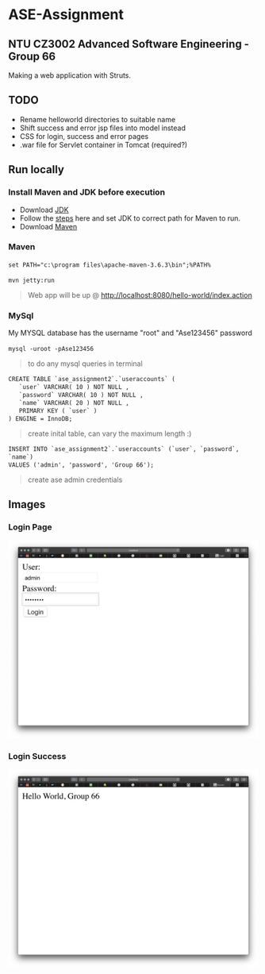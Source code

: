 # ASE-Assignment
## NTU CZ3002 Advanced Software Engineering - Group 66
Making a web application with Struts.

## TODO

- Rename helloworld directories to suitable name
- Shift success and error jsp files into model instead
- CSS for login, success and error pages
- .war file for Servlet container in Tomcat (required?)

## Run locally

### Install Maven and JDK before execution
* Download [JDK](https://www.oracle.com/java/technologies/javase-jdk15-downloads.html)
* Follow the [steps](https://stackoverflow.com/questions/2619584/how-to-set-java-home-on-windows-7) here and set JDK to correct path for Maven to run.
* Download [Maven](https://apachemirror.sg.wuchna.com/maven/maven-3/3.6.3/binaries/apache-maven-3.6.3-bin.tar.gz)

### Maven
`set PATH="c:\program files\apache-maven-3.6.3\bin";%PATH%`

`mvn jetty:run`

> Web app will be up @ [http://localhost:8080/hello-world/index.action](http://localhost:8080/helloworld/index.action)

### MySql

My MYSQL database has the username "root" and "Ase123456" password

`mysql -uroot -pAse123456`

> to do any mysql queries in terminal

```mysql
CREATE TABLE `ase_assignment2`.`useraccounts` (
   `user` VARCHAR( 10 ) NOT NULL ,
   `password` VARCHAR( 10 ) NOT NULL ,
   `name` VARCHAR( 20 ) NOT NULL ,
   PRIMARY KEY ( `user` )
) ENGINE = InnoDB;
```

> create inital table, can vary the maximum length :) 

```mysql
INSERT INTO `ase_assignment2`.`useraccounts` (`user`, `password`, `name`)
VALUES ('admin', 'password', 'Group 66');
```

> create ase admin credentials

## Images

### Login Page

![login](./assets/login.png)

### Login Success

![login_success](./assets/success.png)

